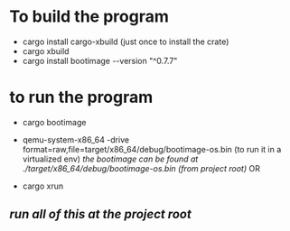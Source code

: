 # To build the program
- cargo install cargo-xbuild (just once to install the crate)
- cargo xbuild
- cargo install bootimage --version "^0.7.7"

# to run the program 
- cargo bootimage
- qemu-system-x86_64 -drive format=raw,file=target/x86_64/debug/bootimage-os.bin (to run it in a virtualized env)
*the bootimage can be found at ./target/x86_64/debug/bootimage-os.bin (from project root)*
OR

- cargo xrun

## *run all of this at the project root*
